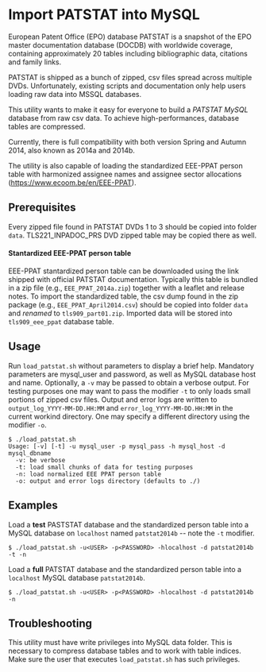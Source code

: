 Import PATSTAT into MySQL
=========================

European Patent Office (EPO) database PATSTAT is a snapshot of the EPO master documentation database (DOCDB) with worldwide coverage, containing approximately 20 tables including bibliographic data, citations and family links.

PATSTAT is shipped as a bunch of zipped, csv files spread across multiple DVDs. Unfortunately, existing scripts and documentation only help users loading raw data into MSSQL databases.

This utility wants to make it easy for everyone to build a *PATSTAT MySQL* database from raw csv data. To achieve high-performances, database tables are compressed.

Currently, there is full compatibility with both version Spring and Autumn 2014, also known as 2014a and 2014b.

The utility is also capable of loading the standardized EEE-PPAT person table with harmonized assignee names and assignee sector allocations (https://www.ecoom.be/en/EEE-PPAT).

Prerequisites
-------------
Every zipped file found in PATSTAT DVDs 1 to 3 should be copied into folder `data`. TLS221_INPADOC_PRS DVD zipped table may be copied there as well.

#### Stantardized EEE-PPAT person table
EEE-PPAT stantardized person table can be downloaded using the link shipped with official PATSTAT documentation. Typically this table is bundled in a zip file (e.g., `EEE_PPAT_2014a.zip`) together with a leaflet and release notes.
To import the standardized table, the csv dump found in the zip package (e.g., `EEE_PPAT_April2014.csv`) should be copied into folder `data` and *renamed* to `tls909_part01.zip`. Imported data will be stored into `tls909_eee_ppat` database table.

Usage
------

Run `load_patstat.sh` without parameters to display a brief help. Mandatory parameters are mysql_user and password, as well as MySQL database host and name. Optionally, a `-v` may be passed to obtain a verbose output. For testing purposes one may want to pass the modifier `-t` to only loads small portions of zipped csv files. Output and error logs are written to `output_log_YYYY-MM-DD.HH:MM` and `error_log_YYYY-MM-DD.HH:MM` in the current workind directory. One may specify a different directory using the modifier `-o`.

```
$ ./load_patstat.sh
Usage: [-v] [-t] -u mysql_user -p mysql_pass -h mysql_host -d mysql_dbname
  -v: be verbose
  -t: load small chunks of data for testing purposes
  -n: load normalized EEE PPAT person table
  -o: output and error logs directory (defaults to ./)

```

Examples
--------
Load a **test** PASTSTAT database and the standardized person table into a MySQL database on `localhost` named `patstat2014b` -- note the `-t` modifier.

```
$ ./load_patstat.sh -u<USER> -p<PASSWORD> -hlocalhost -d patstat2014b -t -n

```

Load a **full** PATSTAT database and the standardized person table into a `localhost` MySQL database `patstat2014b`.

```
$ ./load_patstat.sh -u<USER> -p<PASSWORD> -hlocalhost -d patstat2014b -n

```

Troubleshooting
---------------
This utility must have write privileges into MySQL data folder. This is necessary to compress database tables and to work with table indices. Make sure the user that executes `load_patstat.sh` has such privileges.
